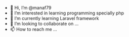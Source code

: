 - 👋 Hi, I’m @manaf79
- 👀 I’m interested in learning programming specially php
- 🌱 I’m currently learning Laravel framework 
- 💞️ I’m looking to collaborate on ...
- 📫 How to reach me ...

<!---
manaf79/manaf79 is a ✨ special ✨ repository because its `README.md` (this file) appears on your GitHub profile.
You can click the Preview link to take a look at your changes.
--->
